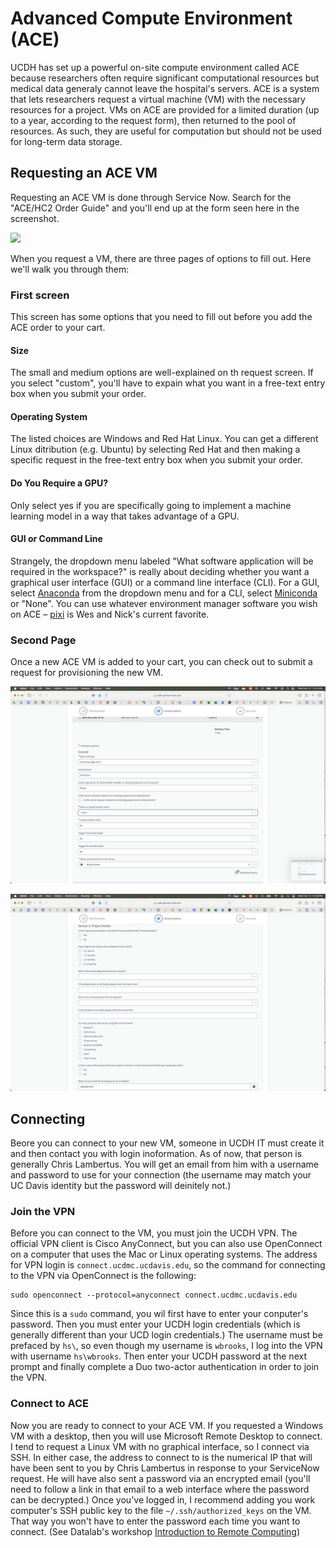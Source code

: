 # Advanced Compute Environment (ACE)
UCDH has set up a powerful on-site compute environment called ACE because researchers often require significant computational resources but medical data generaly cannot leave the hospital's servers. ACE is a system that lets researchers request a virtual machine (VM) with the necessary resources for a project. VMs on ACE are provided for a limited duration (up to a year, according to the request form), then returned to the pool of resources. As such, they are useful for computation but should not be used for long-term data storage.


## Requesting an ACE VM
Requesting an ACE VM is done through Service Now. Search for the "ACE/HC2 Order Guide" and you'll end up at the form seen here in the screenshot.

![](ACE_request_screenshot.png)

When you request a VM, there are three pages of options to fill out. Here we'll walk you through them:

### First screen
This screen has some options that you need to fill out before you add the ACE order to your cart.

#### Size
The small and medium options are well-explained on th request screen. If you select "custom", you'll have to expain what you want in a free-text entry box when you submit your order.

#### Operating System
The listed choices are Windows and Red Hat Linux. You can get a different Linux ditribution (e.g. Ubuntu) by selecting Red Hat and then making a specific request in the free-text entry box when you submit your order.

#### Do You Require a GPU?
Only select yes if you are specifically going to implement a machine learning model in a way that takes advantage of a GPU.

#### GUI or Command Line
Strangely, the dropdown menu labeled "What software application will be required in the workspace?" is really about deciding whether you want a graphical user interface (GUI) or a command line interface (CLI). For a GUI, select [Anaconda](https://docs.anaconda.com) from the dropdown menu and for a CLI, select [Miniconda](https://docs.anaconda.com/miniconda/) or "None". You can use whatever environment manager software you wish on ACE – [pixi](https://pixi.sh) is Wes and Nick's current favorite.

### Second Page
Once a new ACE VM is added to your cart, you can check out to submit a request for provisioning the new VM. 

![](/img/ace-form-2.png)



![](/img/ace-form-3.png)



## Connecting
Beore you can connect to your new VM, someone in UCDH IT must create it and then contact you with login inoformation. As of now, that person is generally Chris Lambertus. You will get an email from him with a username and password to use for your connection (the username may match your UC Davis identity but the password will deinitely not.)

### Join the VPN
Before you can connect to the VM, you must join the UCDH VPN. The official VPN client is Cisco AnyConnect, but you can also use OpenConnect on a computer that uses the Mac or Linux operating systems. The address for VPN login is `connect.ucdmc.ucdavis.edu`, so the command for connecting to the VPN via OpenConnect is the following:

```
sudo openconnect --protocol=anyconnect connect.ucdmc.ucdavis.edu
```

Since this is a `sudo` command, you wil first have to enter your conputer's password. Then you must enter your UCDH login credentials (which is generally different than your UCD login credentials.) The username must be prefaced by `hs\`, so even though my username is `wbrooks`, I log into the VPN with username `hs\wbrooks`. Then enter your UCDH password at the next prompt and finally complete a Duo two-actor authentication in order to join the VPN.

### Connect to ACE
Now you are ready to connect to your ACE VM. If you requested a Windows VM with a desktop, then you will use Microsoft Remote Desktop to connect. I tend to request a Linux VM with no graphical interface, so I connect via SSH. In either case, the address to connect to is the numerical IP that will have been sent to you by Chris Lambertus in response to your ServiceNow request. He will have also sent a password via an encrypted email (you'll need to follow a link in that email to a web interface where the password can be decrypted.) Once you've logged in, I recommend adding you work computer's SSH public key to the file `~/.ssh/authorized_keys` on the VM. That way you won't have to enter the password each time you want to connect. (See Datalab's workshop [Introduction to Remote Computing](https://ucdavisdatalab.github.io/workshop_intro_to_remote_computing/chapters/01_connecting-to-a-server.html#uploading-ssh-keys))

